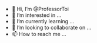 - 👋 Hi, I’m @ProfessorToi
- 👀 I’m interested in ...
- 🌱 I’m currently learning ...
- 💞️ I’m looking to collaborate on ...
- 📫 How to reach me ...

<!---
ProfessorToi/ProfessorToi is a ✨ special ✨ repository because its `README.md` (this file) appears on your GitHub profile.
You can click the Preview link to take a look at your changes.
--->
